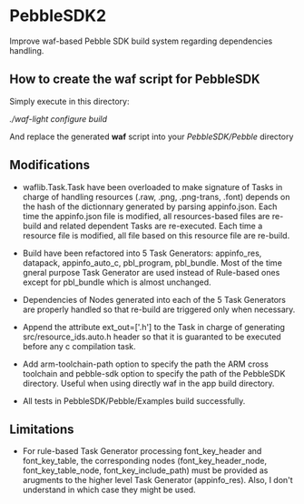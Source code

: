 PebbleSDK2
==========

Improve waf-based Pebble SDK build system regarding dependencies handling.

How to create the waf script for PebbleSDK
-------------------------------------------
Simply execute in this directory:

*./waf-light configure build*

And replace the generated **waf** script into your *PebbleSDK/Pebble* directory

Modifications
-------------

- waflib.Task.Task have been overloaded to make signature of Tasks in charge of handling resources (.raw, .png, .png-trans, .font) depends on the hash of the dictionnary generated by parsing appinfo.json. Each time the appinfo.json file is modified, all resources-based files are re-build and related dependent Tasks are re-executed. Each time a resource file is modified, all file based on this resource file are re-build.

- Build have been refactored into 5 Task Generators: appinfo_res, datapack, appinfo_auto_c, pbl_program, pbl_bundle. Most of the time gneral purpose Task Generator are used instead of Rule-based ones except for pbl_bundle which is almost unchanged.

- Dependencies of Nodes generated into each of the 5 Task Generators are properly handled so that re-build are triggered only when necessary.

- Append the attribute ext_out=['.h'] to the Task in charge of generating src/resource_ids.auto.h header so that it is guaranted to be executed before any c compilation task.

- Add arm-toolchain-path option to specify the path the ARM cross toolchain and pebble-sdk option to specify the path of the PebbleSDK directory. Useful when using directly waf in the app build directory.

- All tests in PebbleSDK/Pebble/Examples build successfully.

Limitations
-------------

- For rule-based Task Generator processing font_key_header and font_key_table, the corresponding nodes (font_key_header_node, font_key_table_node, font_key_include_path) must be provided as arugments to the higher level Task Generator (appinfo_res). Also, I don't understand in which case they might be used.
